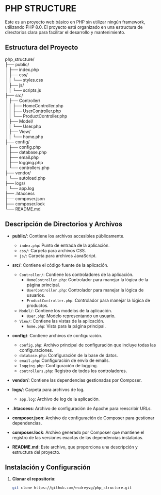 # PHP STRUCTURE

Este es un proyecto web básico en PHP sin utilizar ningún framework, utilizando PHP 8.0. El proyecto está organizado en una estructura de directorios clara para facilitar el desarrollo y mantenimiento.

## Estructura del Proyecto
php_structure/\
├── public/\
│ ├── index.php\
│ ├── css/\
│ │ └── styles.css\
│ ├── js/\
│ │ └── scripts.js\
├── src/\
│ ├── Controller/\
│ │ ├── HomeController.php\
│ │ ├── UserController.php\
│ │ └── ProductController.php\
│ ├── Model/\
│ │ └── User.php\
│ ├── View/\
│ │ └── home.php\
├── config/\
│ ├── config.php\
│ ├── database.php\
│ ├── email.php\
│ ├── logging.php\
│ └── controllers.php\
├── vendor/\
│ └── autoload.php\
├── logs/\
│ └── app.log\
├── .htaccess\
├── composer.json\
├── composer.lock\
└── README.md

## Descripción de Directorios y Archivos

- **public/**: Contiene los archivos accesibles públicamente.
  - `index.php`: Punto de entrada de la aplicación.
  - `css/`: Carpeta para archivos CSS.
  - `js/`: Carpeta para archivos JavaScript.

- **src/**: Contiene el código fuente de la aplicación.
  - `Controller/`: Contiene los controladores de la aplicación.
    - `HomeController.php`: Controlador para manejar la lógica de la página principal.
    - `UserController.php`: Controlador para manejar la lógica de usuarios.
    - `ProductController.php`: Controlador para manejar la lógica de productos.
  - `Model/`: Contiene los modelos de la aplicación.
    - `User.php`: Modelo representando un usuario.
  - `View/`: Contiene las vistas de la aplicación.
    - `home.php`: Vista para la página principal.

- **config/**: Contiene archivos de configuración.
  - `config.php`: Archivo principal de configuración que incluye todas las configuraciones.
  - `database.php`: Configuración de la base de datos.
  - `email.php`: Configuración de envío de emails.
  - `logging.php`: Configuración de logging.
  - `controllers.php`: Registro de todos los controladores.

- **vendor/**: Contiene las dependencias gestionadas por Composer.

- **logs/**: Carpeta para archivos de log.
  - `app.log`: Archivo de log de la aplicación.

- **.htaccess**: Archivo de configuración de Apache para reescribir URLs.

- **composer.json**: Archivo de configuración de Composer para gestionar dependencias.

- **composer.lock**: Archivo generado por Composer que mantiene el registro de las versiones exactas de las dependencias instaladas.

- **README.md**: Este archivo, que proporciona una descripción y estructura del proyecto.

## Instalación y Configuración

1. **Clonar el repositorio**:
   ```bash
   git clone https://github.com/esdreyvg/php_structure.git
